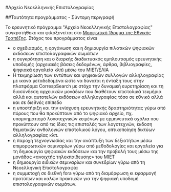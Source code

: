 #Αρχείο Νεοελληνικής Επιστολογραφίας 

##Ταυτότητα προγράμματος - Σύντομη περιγραφή


Το ερευνητικό πρόγραμμα "Αρχείο Νεοελληνικής Επιστολογραφίας" συγκροτήθηκε και φιλοξενείται στο <a href="http://www.miet.gr/web/en/miet/default.asp?categoryid=1&p=1
"> Μορφωτικό Ίδρυμα της Εθνικής Τραπέζης</a>. Στόχος του προγράμματος είναι 
<ul>
<li> ο σχεδιασμός, η οργάνωση και η δημιουργία πιλοτικών ψηφιακών εκδόσεων επιστολογραφικών σωμάτων </li>
<li>	η συγκρότηση και ο διαρκής διαδικτυακός εμπλουτισμός ερευνητικής υποδομής (αρχειακές βάσεις δεδομένων, άρθρα, βιβλιογραφίες, ψηφιακά εργαλεία κλπ) μέσω του ΜΙΕΤ/ΕΛΙΑ </li>
<li>Η τεκμηρίωση των εντύπων και ψηφιακών συλλογών αλληλογραφίας με ικανά μεταδεδομένα ώστε να δύναται η ένταξή τους στην πλατφόρμα CorrespSearch με στόχο την δυναμική ευρετηρίαση και τη διασύνδεση αρχειακών μονάδων που διαθέτουν επιστολικά τεκμήρια αλλά και αυτοτελών εκδόσεων αλληλογραφίας τόσο σε εθνικό αλλά και σε διεθνές επίπεδο</li>
<li>η υποστήριξη και την ενίσχυση ερευνητικής δραστηριότητας γύρω από πόρους που θα προκύπτουν από το ψηφιακό αρχείο, πχ. υπομνηματισμό λογοτεχνικών κειμένων με ερμηνευτικά σχόλια που προκύπτουν από τις ίδιες τις επιστολές των λογοτεχνών, έκδοση θεματικών ανθολογιών επιστολικού λόγου, οπτικοποίηση δικτύων αλληλογραφίας κλπ.</li>
<li>η παροχή τεχνογνωσίας και την ανάπτυξη των δεξιοτήτων μέσω επιμορφωτικών σεμιναρίων γύρω από μεθοδολογίες και εργαλεία για τη δημιουργία ψηφιακών εκδόσεων και την προβολή τους μέσω της μονάδας «ανοιχτής τηλεκπαίδευσης» του ΜΙΕΤ</li>
<li>	η δημιουργία ειδικών σεμιναρίων και συνεδρίων γύρω από τη Νεοελληνική Επιστολογραφία </li>
<li>	η συμμετοχή σε διεθνή fora γύρω από τη διαμόρφωση κι εφαρμογή προτύπων και καλών πρακτικών για την ψηφιακή υποδομή επιστολογραφικών σωμάτων.</li>
</ul><lb/>
